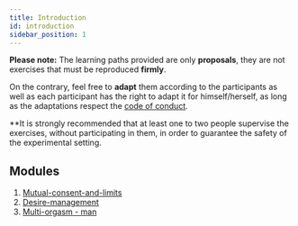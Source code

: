 ```yaml
---
title: Introduction
id: introduction
sidebar_position: 1
---
```


**Please note:** The learning paths provided are only **proposals**, they are not exercises that must be reproduced **firmly**.

On the contrary, feel free to **adapt** them according to the participants as well as each participant has the right to adapt it for himself/herself, as long as the adaptations respect the [code of conduct](/docs/ethical/code-of-conduct).

**It is strongly recommended that at least one to two people supervise the exercises, without participating in them, in order to guarantee the safety of the experimental setting.

## Modules

1. [Mutual-consent-and-limits](mutual-consent-and-limits)
2. [Desire-management](desire-management)
3. [Multi-orgasm - man](multi-orgasm-man)
